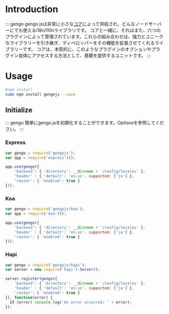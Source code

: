 # Introduction

::: gengo
gengo.jsは非常に小さな[コア](https://github.com/gengojs/core)によって供給され、どんなノードサーバーにでも使えるi18n/l10nライブラリです。
コアと一緒に、それはまた、六つのプラグインによって管理されています。これらの組み合わせは、強力とユニークなライブラリーを引き継ぎ、ディベロッパーをその機能を拡張させてくれるライブラリーです。
コアは、本質的に、このようなプラグインのオプションやプラグイン自体にアクセスする方法として、基礎を提供するユニットです。
:::


# Usage

```bash
#npm install
sudo npm install gengojs --save
```

## Initialize

::: gengo
簡単にgengo.jsを初期化することができます。Optionsを参照してください。
:::

### Express

```javascript
var gengo = require('gengojs');
var app = require('express')();

app.use(gengo({
	'backend': { 'directory': __dirname + '/config/locales' },
	'header' : { 'default': 'en-us', supported: ['ja'] },
	'router': { 'enabled': true }
}));
```

### Koa

```javascript
var gengo = require('gengojs/koa');
var app = require('koa')();

app.use(gengo({
	'backend': { 'directory': __dirname + '/config/locales' },
	'header' : { 'default': 'en-us', supported: ['ja'] },
	'router': { 'enabled': true }
}));
```

### Hapi

```javascript
var gengo = require('gengojs/hapi');
var server = new require('hapi').Server();

server.register(gengo({
	'backend': { 'directory': __dirname + '/config/locales' },
	'header' : { 'default': 'en-us', supported: ['ja'] },
	'router': { 'enabled': true }
}), function(error) {
  if (error) console.log('An error occurred: ' + error);
});
```